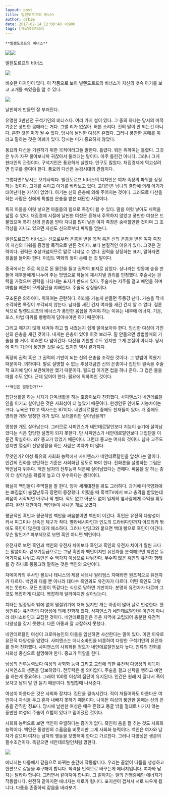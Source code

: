 ```yaml
---
layout: post
title: 빌렌도르프의 비너스
author: drkim
date: 2017-02-14 12:00:48 +0900
tags: [깨달음의대화]
---
```

 

    **빌렌도르프의 비너스**

  



![](/files/attach/images/198/506/809/zz.jpg)![](/files/attach/images/198/506/809/zzz.jpg)   


  


빌렌도르프의 비너스

  



![](/files/attach/images/198/506/809/zas.jpg)   


  


비슷한 디자인이 많다. 이 작품으로 보아 빌렌도르프의 비너스가 자신의 뱃속 아기를 보고 고개를 숙였음을 알 수 있다.

  



![](/files/attach/images/198/506/809/zzza.jpg)   


  


날씬하게 만들면 잘 부러진다.

  


유명한 3만년전 구석기인의 비너스다. 여러 가지 설이 있다. 그 중의 하나는 당시의 미적 기준은 풍만한 몸매라는 거다. 그럴 리가 없잖아. 허튼 소리다. 전혀 말이 안 되는건 아니다. 흔한 것은 미가 될 수 없다. 당시에 날씬한 여성은 흔했다. 그러나 풍만한 몸매를 미라고 말하는 것은 어폐가 있다. 당시는 미가 중요하지 않았다. 

  


풍요와 다산을 기원하기 위한 목적이라고들 말한다. 틀렸다. 뭐든 위하여는 틀렸다. 그것은 누가 자꾸 물어보니까 귀찮아서 둘러대는 말이다. 아주 틀린건 아니다. 그러나 그게 현대인의 관점이다. 구석기인은 풍요하게 살았다. 인구도 많았다. 채집경제에 먹고살려면 인구를 줄여야 한다. 풍요와 다산은 농경시대의 관점이다. 

  


그렇다면? 당시는 모계사회다. 빌렌도르프 비너스의 디자인은 여자 족장의 파워를 상징하는 것이다. 고개를 숙이고 아기를 바라보고 있다. 고대인은 남녀의 결합에 의해 아기가 태어난다는 지식이 없었다. 아기는 신의 은총에 의해 주어지는 것이다. 그러므로 다산을 하는 사람은 신에게 특별한 은총을 받은 대단한 사람이다. 

  


특히 아들을 여럿 낳으면 아들들의 힘으로 족장이 될 수 있다. 딸을 여럿 낳아도 세력을 넓힐 수 있다. 채집경제 시절에 날씬한 여성은 흔해서 주목하지 않았고 풍만한 여성은 드물었으며 특히 신의 은총을 받아 자녀를 많이 낳은 여자 족장은 숭배할만한 것이며 그 조각상을 지니고 있으면 자신도 신으로부터 파워를 얻는다. 

  


빌렌도르프의 비너스는 신으로부터 은총을 받을 목적 혹은 신의 은총을 받은 여자 족장이 자신의 파워를 증명할 목적으로 만든 것이다. 보다 본질적인 이유가 있다. 그것은 권력이다. 권력은 추상개념이므로 말로 나타낼 수 없다. 권력을 상징하는 표지, 말하자면 왕홀을 들어야 한다. 이집트 벽화의 왕이 손에 든 것 말이다. 

  


중국에서는 주로 옥으로 된 물건을 들고 권력의 표지로 삼았다. 상나라는 청동제 솥을 만들어 제후들에게 나누어 주는 방법으로 하늘에 제사지낼 권리를 인정했다. 주술사는 권력을 가졌으며 권력을 나타내는 표지가 반드시 있다. 주술사는 저주를 걸고 예언을 하며 마법을 베풀어 모계집단을 지배한다. 주술적 상징물이다. 

  


구조론은 의하여다. 위하여는 곤란하다. 허리를 가늘게 만들면 두동강 난다. 가슴을 작게 조각하면 특징이 부각되지 않는다. 남자를 새긴 건지 여자를 새긴 건지 알 수 없다. 결론적으로 빌렌도르프의 비너스가 풍만한 몸집을 가져야 하는 이유는 내부에 에너지, 기운, 포스, 마법 따위를 빵빵하게 담아내야만 하기 때문이다. 

  


그리고 깨지지 않게 새겨야 하고 뭘 새겼는지 쉽게 알아보아야 한다. 임신한 여성이 가진 신의 은총을 새긴 것이다. 내게는 은총이 있어! 이것 보라구. 말 안들으면 방법할매의 기술을 쓸 거야. 이러면 다 넘어간다. 다산을 기원할 수도 있지만 그게 본질이 아니다. 당시에 미의 기준이 풍만한 것일 수도 있지만 역시 곁가지다. 

  


족장의 권력 혹은 그 권력의 기반이 되는 신의 은총을 조각한 것이다. 그 방법이 먹혔기 때문이다. 의하여다. 말로 설명할 수 없는 추상개념인 신의 은총이나 집단의 결속을 주술적 표지에 담아 보관해야만 했기 때문이다. 월드컵 이기면 컵을 하나 준다. 그 컵은 물을 따를 수도 없다. 근데 있어야 한다. 필요에 의하여인 것이다.

  


  


 


    **백인은 열등한가?**

  


집단생활을 하는 사자가 단독생활을 하는 호랑이보다 진화했다. 사피엔스가 네안데르탈인을 이기고 살아남은 것은 사회성이 더 높았기 때문이다. 현생인류 안에도 지능차이는 크다. 뉴욕은 112고 텍사스는 87이다. 네안데르탈인 중에도 천재들이 있다. 개 중에도 영리한 개와 멍청한 개가 있다. 보더콜리만 살아남을까? 

  


멍청한 개도 살아남는다. 그러므로 사피엔스가 네안데르탈인보다 지능이 높기에 살아남았다는 식은 합당한 설명이 되지 못한다. 단 사피엔스가 네안데르탈인보다 대집단을 이룬건 확실하다. 왜? 종교가 있었기 때문이다. 그런데 종교는 여자의 것이다. 남자 교주도 있지만 열심히 신앙생활을 하는 사람은 여자가 더 많다. 

  


무엇인가? 여성 특유의 사회화 능력에서 사피엔스가 네안데르탈인을 앞섰다는 말이다. 인간의 진화를 판단하는 기준은 사회화된 정도로 봐야 한다. 진화론을 설명하는 그림은 백인남자 위주다. 백인 남자의 전투능력 덕분에 살아남았다는 견해다. 싸움을 잘 하는 종이 더 살아남을 확률이 높고 더 우수하다는 생각이다. 

  


확실히 백인들이 주먹질을 잘 한다. 양차 세계대전을 봐도 그러하다. 과거에 미국영화에는 빠짐없이 술집난투극 장면이 등장했다. 어렸을 때 흑백TV에서 보고 충격을 받았는데 싸움이 시작되면 아무나 막 팬다. 적도 없고 아군도 없이 일제히 옆사람에게 주먹을 휘두른다. 완전 개판이다. 백인들이 사나운 개로 보였다. 

  


평균적인 흑인과 평균적인 백인을 싸움붙이면 백인이 이긴다. 흑인은 유전적 다양성이 커서 피그미나 산족은 체구가 작다. 멜라네시아인과 인도의 드라비다인까지 아프리카 밖에도 흑인이 많은데 대개 왜소하다. 그러나 만딩고와 붙으면 백대 빵으로 흑인이 이긴다. 무슨 말인가? 피부색으로 보면 흑인 아니면 백인이다. 

  


유전자로 보면 흑인과 백인의 유전자 차이보다 흑인과 흑인의 유전자 차이가 훨씬 크다는 말씀이다. 겉보기등급으로는 그냥 흑인과 백인이지만 유전자를 분석해보면 백인은 두어가지로 나뉘고 흑인은 수 백가지 이상으로 나눠진다. 무수히 많은 흑인의 유전자 형태를 걍 하나로 뭉뚱그려 말하는 것은 백인의 오만이다. 

  


자메이카의 우사인 볼트나 테니스의 제왕 세레나 윌리엄스 자매라면 원초적으로 유전자가 다르다. 백인과 다를 뿐 아니라 대다수 흑인과도 유전자가 다르다. 어떤 흑인도 그렇게는 못한다. 모든 인종이 똑같다는 식으로 말하면 기만이다. 분명히 유전자가 다르며 그것도 복잡하게 다르다. 복잡하게 달라야지만 살아남는다.

  


치타는 일종일속 밖에 없어 멸절위기에 처해 있지만 개는 아종이 많아 날로 번성한다. 현생인류는 유전자의 다양성에 의해 진화해 왔다. 사피엔스가 네안데르탈인을 이긴게 아니라 데니소바인과 교잡한 것이다. 네안데르탈인은 추운 지역에 고립되어 충분한 유전적 다양성을 갖지 못했다. 다른 아종과 잘 교잡하지 못했다.

  


네안데르탈인 여성이 크로마뇽인의 아들을 임신하면 사산한다는 말이 있다. 이런 이유로 유전적 다양성을 잃었다. 사피엔스는 데니소바인을 비롯하여 다양한 구석기인의 유전자를 얻어 진화했다. 사피엔스의 사회화된 정도가 네안데르탈인보다 높다. 인류의 진화를 사회성 중심으로 설명해야 한다. 종교가 역할을 한다.

  


남성의 전투능력보다 여성의 사회화 능력 그리고 교잡에 의한 유전적 다양성의 획득이 사피엔스의 생존을 담보하였다. 전투력은 별 의미없다. 주술을 걸고 신탁을 행하고 예언을 하는게 중요하다. 그래야 100명 이상의 집단이 유지된다. 인간은 원래 저 잘나서 죽어보자고 남의 말 안 듣기 때문이다. 방법할매 나서준다. 

  


여성이 아름다운 것은 사회화 장치다. 집단을 결속시킨다. 적이 쳐들어와도 아름다운 여인이나 자식을 두고 혼자 내빼지 못하기 때문이다. 나이든 여성의 풍만한 몸매는 신의 은총을 간직한 징표다. 당시에 날씬한 여성은 매우 흔했고 동굴 밖을 절대로 나가지 않는 풍만한 여성의 주술이 효험이 있다고 믿어졌던 것이다. 

  


사회화 능력으로 보면 백인이 우월하다는 증거가 없다. 흑인이 춤을 잘 추는 것도 사회화 능력이다. 백인은 동양인의 수줍음을 비웃지만 그게 사회화 능력이다. 백인은 여자와 남자가 같으며 여자는 남자의 행동을 모방해야 한다고 가르친다. 그러나 다양성은 생존의 필수조건이다. 똑같으면 네안데르탈인처럼 망한다. 

  



![](/files/attach/images/198/506/809/20170108_234810.jpg)   


  


에너지는 다름에서 같음으로 바뀌는 순간에 작동합니다. 우리는 끝없이 다름을 생성하고 한편으로 같음을 추구해야 합니다. 척력을 인력으로 바꾸는게 에너지입니다. 여자와 남자는 달라야 합니다. 그러면서 같아져야 합니다. 그 같아지는 일의 진행중에만 에너지가 작동합니다. 완전히 같아지면 에너지는 제로가 됩니다. 포지션이 겹쳐서 서로 싸우게 됩니다. 다름을 존중하되 같음을 바라보기.